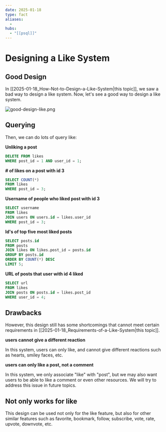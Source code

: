 ```yaml
---
date: 2025-01-18
type: fact
aliases:
  -
hubs:
  - "[[psql]]"
---
```


# Designing a Like System


## Good Design

In [[2025-01-18_How-Not-to-Design-a-Like-System|this topic]], we saw a bad way to design a like system. Now, let's see a good way to design a like system.

![good-design-like.png](../assets/imgs/good-design-like.png)


## Querying

Then, we can do lots of query like:

**Unliking a post**

```sql
DELETE FROM likes
WHERE post_id = 1 AND user_id = 1;

```

**# of likes on a post with id 3**

```sql
SELECT COUNT(*)
FROM likes
WHERE post_id = 3;

```

**Username of people who liked post with id 3**

```sql
SELECT username
FROM likes
JOIN users ON users.id = likes.user_id
WHERE post_id = 3;

```

**Id's of top five most liked posts**

```sql
SELECT posts.id
FROM posts
JOIN likes ON likes.post_id = posts.id
GROUP BY posts.id
ORDER BY COUNT(*) DESC
LIMIT 5;

```

**URL of posts that user with id 4 liked**

```sql
SELECT url
FROM likes
JOIN posts ON posts.id = likes.post_id
WHERE user_id = 4;

```


## Drawbacks

However, this design still has some shortcomings that cannot meet certain requirements in [[2025-01-18_Requirements-of-a-Like-System|this topic]].


**users cannot give a different reaction**

In this system, users can only like, and cannot give different reactions such as hearts, smiley faces, etc.


**users can only like a post, not a comment**

In this system, we only associate "like" with "post", but we may also want users to be able to like a comment or even other resources. We will try to address this issue in future topics.


## Not only works for like

This design can be used not only for the like feature, but also for other similar features such as favorite, bookmark, follow, subscribe, vote, rate, upvote, downvote, etc.
